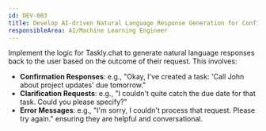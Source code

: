 ```yaml
---
id: DEV-003
title: Develop AI-driven Natural Language Response Generation for Confirmations/Clarifications
responsibleArea: AI/Machine Learning Engineer
---
```

Implement the logic for Taskly.chat to generate natural language responses back to the user based on the outcome of their request. This involves:
*   **Confirmation Responses**: e.g., "Okay, I've created a task: 'Call John about project updates' due tomorrow."
*   **Clarification Requests**: e.g., "I couldn't quite catch the due date for that task. Could you please specify?"
*   **Error Messages**: e.g., "I'm sorry, I couldn't process that request. Please try again." ensuring they are helpful and conversational.